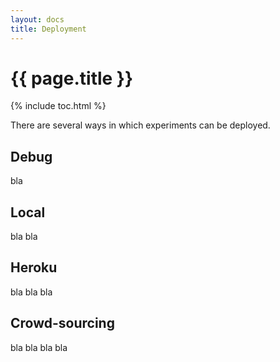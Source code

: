 ```yaml
---
layout: docs
title: Deployment
---
```


# {{ page.title }}

{% include toc.html %}

There are several ways in which experiments can be deployed.

## Debug

bla

## Local

bla bla

## Heroku

bla bla bla

## Crowd-sourcing

bla bla bla bla
